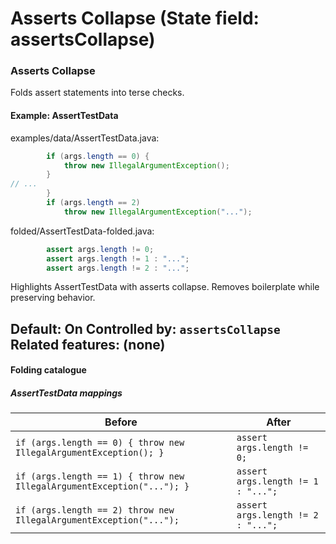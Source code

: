 # Asserts Collapse (State field: assertsCollapse)

### Asserts Collapse
Folds assert statements into terse checks.

#### Example: AssertTestData

examples/data/AssertTestData.java:
```java
        if (args.length == 0) {
            throw new IllegalArgumentException();
        }
// ...
        }
        if (args.length == 2)
            throw new IllegalArgumentException("...");
```

folded/AssertTestData-folded.java:
```java
        assert args.length != 0;
        assert args.length != 1 : "...";
        assert args.length != 2 : "...";
```

Highlights AssertTestData with asserts collapse.
Removes boilerplate while preserving behavior.

Default: On
Controlled by: `assertsCollapse`
Related features: (none)
---

#### Folding catalogue

##### AssertTestData mappings
| Before | After |
| --- | --- |
| `if (args.length == 0) { throw new IllegalArgumentException(); }` | `assert args.length != 0;` |
| `if (args.length == 1) { throw new IllegalArgumentException("..."); }` | `assert args.length != 1 : "...";` |
| `if (args.length == 2) throw new IllegalArgumentException("...");` | `assert args.length != 2 : "...";` |

